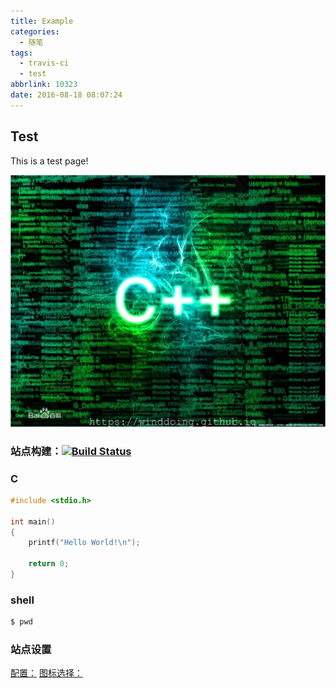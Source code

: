 ```yaml
---
title: Example
categories:
  - 随笔
tags:
  - travis-ci
  - test
abbrlink: 10323
date: 2016-08-18 08:07:24
---
```



## Test

This is a test page!

<!--more-->

![test](/images/code_c++.jpg)


### 站点构建：[![Build Status](https://travis-ci.org/Winddoing/Winddoing.github.io.svg?branch=web_source)](https://travis-ci.org/Winddoing/Winddoing.github.io)

### C

```C
#include <stdio.h>

int main()
{
	printf("Hello World!\n");

	return 0;
}
```

### shell

``` bash
$ pwd
```

### 站点设置

[配置：](http://theme-next.iissnan.com/)
[图标选择：](http://fontawesome.io/icons/)
